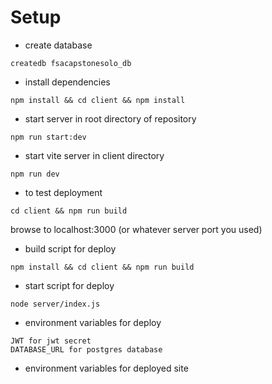 # Setup

- create database

```
createdb fsacapstonesolo_db
```

- install dependencies

```
npm install && cd client && npm install
```

- start server in root directory of repository

```
npm run start:dev
```

- start vite server in client directory

```
npm run dev
```

- to test deployment

```
cd client && npm run build
```

browse to localhost:3000 (or whatever server port you used)

- build script for deploy

```
npm install && cd client && npm run build

```

- start script for deploy

```
node server/index.js

```

- environment variables for deploy

```
JWT for jwt secret
DATABASE_URL for postgres database
```

- environment variables for deployed site

